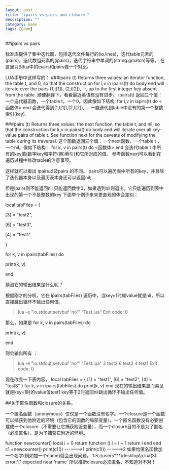 ```yaml
---
layout: post
title: "ipairs vs pairs and closure "
description: ""
category: Game
tags: [Game]
---
```


##ipairs vs pairs

标准库提供了集中迭代器，包括迭代文件每行的(io.lines)，迭代table元素的(pairs)，迭代数组元素的(ipairs)，迭代字符串中单词的(string.gmatch)等等。
在这里只对lua中的ipairs和pairs做一个对比。

LUA手册中这样写的：
###ipairs (t)
Returns three values: an iterator function, the table t, and 0, so that the construction
for i,v in ipairs(t) do body end
will iterate over the pairs (1,t[1]), (2,t[2]), ···, up to the first integer key absent from the table.
顺便翻译下，看看最近英语有没有进步。
ipairs(t)
返回三个值：一个迭代器函数，一个table t，一个0。因此像如下结构:
for i,v in iapirs(t) do  <函数体> end 
会迭代得到(1,t[1]),(2,t[2]),.....一直迭代到table中没有的第一个整数索引(key).



###pairs (t)
Returns three values: the next function, the table t, and nil, so that the construction
for k,v in pairs(t) do body end
will iterate over all key–value pairs of table t.
See function next for the caveats of modifying the table during its traversal.
这个函数返回三个值：一个next函数，一个table t ，一个nil。像如下结构：
for k, v in pairs(t) do <函数体> end 
会迭代table t 中所有的key值(数字key和字符(串)索引)和它所对应的值。
参考函数next可以看到在遍历过程中修改table的注意事项。

 
这样就可以看出  ipairs以及pairs 的不同。
pairs可以遍历表中所有的key，并且除了迭代器本身以及遍历表本身还可以返回nil;

但是ipairs则不能返回nil,只能返回数字0，如果遇到nil则退出。它只能遍历到表中出现的第一个不是整数的key
下面举个例子来来更直观的体会差别：

local tabFiles = {

[3] = "test2",

[6] = "test3",

[4] = "test1"

}


for k, v in ipairs(tabFiles) do

print(k, v)

end

猜测它的输出结果是什么呢？

根据刚才的分析，它在 ipairs(tabFiles) 遍历中，当key=1时候value就是nil，所以直接跳出循环不输出任何值。
>lua -e "io.stdout:setvbuf 'no'" "Test.lua"
>Exit code: 0

 

那么，如果是
for k, v in pairs(tabFiles) do

print(k, v)

end

则会输出所有 ：
>lua -e "io.stdout:setvbuf 'no'" "Test.lua" 
3 test2
6 test3
4 test1
>Exit code: 0

现在改变一下表内容，
local tabFiles = {
[1] = "test1",
[6] = "test2",
[4] = "test3"
}
for k, v in ipairs(tabFiles) do
print(k, v)
end
现在的输出结果显而易见就是key=1时的value值test1
key等于2时返回nil跳出循环不输出任何值。



##关于匿名函数和closure的关系。
 
一个匿名函数（anonymous）仅仅是一个函数没有名字。一个closure是一个函数可以捕获到他附近的环境（包含它的函数的局部变量）。一个匿名函数没有必要创建成一个closure（不需要让它捕获附近变量），而一个closure目的不是为了匿名（必须匿名），是为了捕获它附近的环境。

function newcounter()
 local i = 0
   return function ()
	        i = i + 1 
			return i 
		  end 
end 		
c1 =newcounter()
print(c1()) ------>1
print(c1())  ----->2
如果给匿名函数加一个名字(例如加一个name)就会出现问题。
1>c:\users\***\desktop\\a.lua(3): error:'(' expected near 'name'
所以推断closure必须匿名，不知道对不对！





